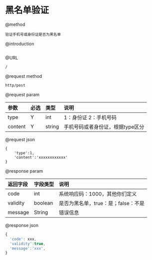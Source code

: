 # 黑名单验证

@method

```
验证手机号或身份证是否为黑名单
```

@introduction

```

```

@URL

```
/
```

@request method

```
http/post
```

@request param

| 参数 | 必选 | 类型 | 说明 |
| :--- | :--- | :--- | :--- |
| type | Y | int | 1：身份证 2：手机号码 |
| content | Y | string | 手机号码或者身份证，根据type区分 |

@request json

```
{
    'type':1,
    'content':'xxxxxxxxxxxx'
}
```

@response param

| 返回字段 | 字段类型 | 说明 |
| :--- | :--- | :--- |
| code | int | 系统响应码：1000，其他你们定义 |
| validity | boolean | 是否为黑名单，true：是；false：不是 |
| message | String | 错误信息 |

@response json

```js
{
  'code': xxx,
  'validity':true,
  'message':'xxx',
}
```




